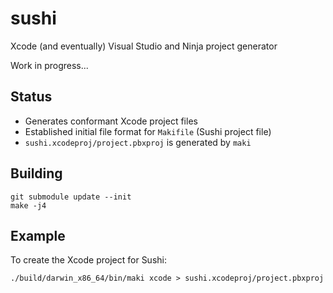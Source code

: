 # sushi

Xcode (and eventually) Visual Studio and Ninja project generator

Work in progress...

## Status

* Generates conformant Xcode project files
* Established initial file format for ```Makifile``` (Sushi project file)
* ```sushi.xcodeproj/project.pbxproj``` is generated by ```maki```

## Building

```
git submodule update --init
make -j4
```

## Example

To create the Xcode project for Sushi:
```
./build/darwin_x86_64/bin/maki xcode > sushi.xcodeproj/project.pbxproj
```
